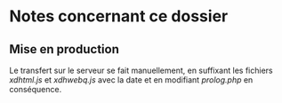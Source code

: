 # Notes concernant ce dossier

## Mise en production

Le transfert sur le serveur se fait manuellement, en suffixant les fichiers *xdhtml.js* et *xdhwebq.js* avec la date et en modifiant *prolog.php* en conséquence.
